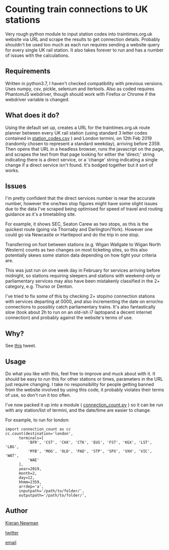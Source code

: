 # Counting train connections to UK stations

Very rough python module to input station codes into traintimes.org.uk website via URL and scrape the results to get connection details.
Probably shouldn't be used too much as each run requires sending a website query for every single UK rail station.
It also takes forever to run and has a number of issues with the calculations.

## Requirements

Written in python3.7, I haven't checked compatibility with previous versions.
Uses numpy, csv, pickle, selenium and itertools. Also as coded requires PhantomJS webdriver, though should work with Firefox or Chrome if the webdriver variable is changed.

## What does it do?

Using the default set up, creates a URL for the traintimes.org.uk route planner between every UK rail station (using standard 3 letter codes contained in [station_codes.csv](station_codes.csv) ) and London termini, on 12th Feb 2019 (randomly chosen to represent a standard weekday), arriving before 2359. Then opens that URL in a headless browser, runs the javascript on the page, and scrapes the text from that page looking for either the 'direct;' string indicating there is a direct service, or a 'change</a>' string indicating a single change if a direct service isn't found. It's bodged together but it sort of works.

## Issues
I'm pretty confident that the direct services number is near the accurate number, however the one/two stop figures might have some slight issues due to the data I've scraped being optimised for speed of travel and routing guidance as it's a timetabling site.

For example, it shows SEC, Seaton Carew as two stops, as this is the quickest route (going via Thornaby and Darlington/York). However one could go via Newcastle or Hartlepool and do the trip in one stop.

Transferring on foot between stations (e.g. Wigan Wallgate to Wigan North Western) counts as two changes on most ticketing sites, so this also potentially skews some station data depending on how tight your criteria are.

This was just run on one week day in February for services arriving before midnight, so stations requiring sleepers and stations with weekend-only or parliamentary services may also have been mistakenly classified in the 2+ category, e.g. Thurso or Denton.

I've tried to fix some of this by checking 2+ stop/no connection stations with services departing at 0000, and also incrementing the date on error/no connections to possibly catch parliamentary trains.
It's also fantastically slow (took about 2h to run on an old-ish i7 laptopand a decent internet connection) and probably against the website's terms of use.

## Why?

See [this](https://twitter.com/undertheraedar/status/1081979354958172160) tweet.

## Usage

Do what you like with this, feel free to improve and muck about with it. It should be easy to run this for other stations or times, parameters in the URL just require changing. I take no responsibility for people getting banned from the website involved by using this code, it probably violates their terms of use, so don't run it too often.

I've now packed it up into a module ( [connection_count.py](connection_count.py) ) so it can be run with any station/list of termini, and the date/time are easier to change.

For example, to run for london:
    
    import connection_count as cc
    cc.count(destination='london',
          terminals=[
              'BFR', 'CST', 'CHX', 'CTK', 'EUS', 'FST', 'KGX', 'LST', 'LBG',
              'MYB', 'MOG', 'OLD', 'PAD', 'STP', 'SPX', 'VXH', 'VIC', 'WAT',
              'WAE'
          ],
          year=2019,
          month=2,
          day=12,
          hhmm=2359,
          arrdep='a',
          inputpath='/path/to/folder/',
          outputpath='/path/to/folder/',


## Author
[Kieran Newman](https://github.com/mm14kwn)

[twitter](https://twitter.com/KW_Newman)

[email](mailto:newman.kieranw@gmail.com)
